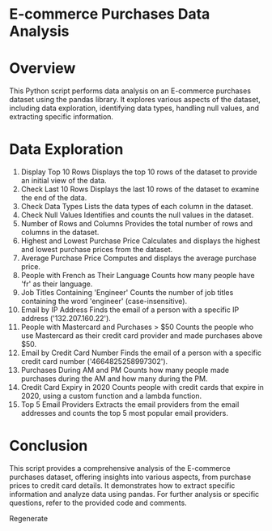 # E-commerce Purchases Data Analysis
# Overview
This Python script performs data analysis on an E-commerce purchases dataset using the pandas library. It explores various aspects of the dataset, including data exploration, identifying data types, handling null values, and extracting specific information.

# Data Exploration
1. Display Top 10 Rows
Displays the top 10 rows of the dataset to provide an initial view of the data.
2. Check Last 10 Rows
Displays the last 10 rows of the dataset to examine the end of the data.
3. Check Data Types
Lists the data types of each column in the dataset.
4. Check Null Values
Identifies and counts the null values in the dataset.
5. Number of Rows and Columns
Provides the total number of rows and columns in the dataset.
6. Highest and Lowest Purchase Price
Calculates and displays the highest and lowest purchase prices from the dataset.
7. Average Purchase Price
Computes and displays the average purchase price.
8. People with French as Their Language
Counts how many people have 'fr' as their language.
9. Job Titles Containing 'Engineer'
Counts the number of job titles containing the word 'engineer' (case-insensitive).
10. Email by IP Address
Finds the email of a person with a specific IP address ('132.207.160.22').
11. People with Mastercard and Purchases > $50
Counts the people who use Mastercard as their credit card provider and made purchases above $50.
12. Email by Credit Card Number
Finds the email of a person with a specific credit card number ('4664825258997302').
13. Purchases During AM and PM
Counts how many people made purchases during the AM and how many during the PM.
14. Credit Card Expiry in 2020
Counts people with credit cards that expire in 2020, using a custom function and a lambda function.
15. Top 5 Email Providers
Extracts the email providers from the email addresses and counts the top 5 most popular email providers.

# Conclusion
This script provides a comprehensive analysis of the E-commerce purchases dataset, offering insights into various aspects, from purchase prices to credit card details. It demonstrates how to extract specific information and analyze data using pandas. For further analysis or specific questions, refer to the provided code and comments.





Regenerate
